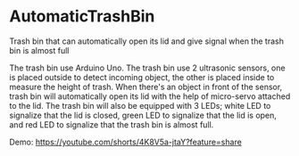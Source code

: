 # AutomaticTrashBin
Trash bin that can automatically open its lid and give signal when the trash bin is almost full

The trash bin use Arduino Uno. The trash bin use 2 ultrasonic sensors, one is placed outside to detect incoming object, the other is placed inside to measure the height of trash. When there's an object in front of the sensor, trash bin will automatically open its lid with the help of micro-servo attached to the lid. The trash bin will also be equipped with 3 LEDs; white LED to signalize that the lid is closed, green LED to signalize that the lid is open, and red LED to signalize that the trash bin is almost full.

Demo: https://youtube.com/shorts/4K8V5a-jtaY?feature=share
